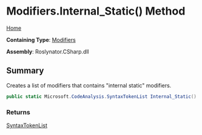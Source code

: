 # Modifiers\.Internal\_Static\(\) Method

[Home](../../../../README.md)

**Containing Type**: [Modifiers](../README.md)

**Assembly**: Roslynator\.CSharp\.dll

## Summary

Creates a list of modifiers that contains "internal static" modifiers\.

```csharp
public static Microsoft.CodeAnalysis.SyntaxTokenList Internal_Static()
```

### Returns

[SyntaxTokenList](https://docs.microsoft.com/en-us/dotnet/api/microsoft.codeanalysis.syntaxtokenlist)

